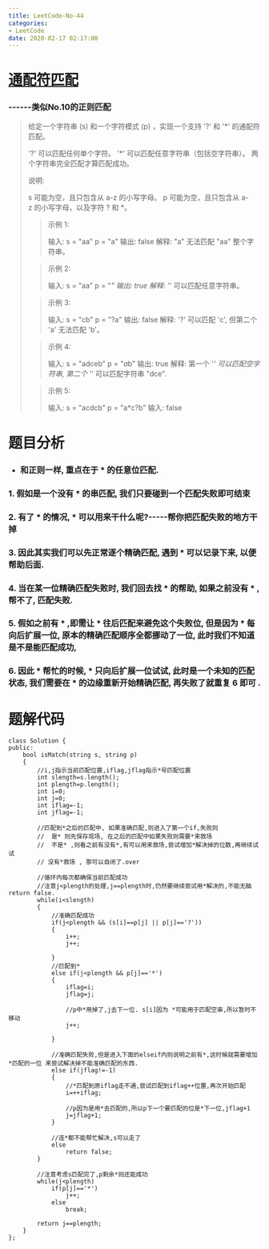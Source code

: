 ```yaml
---
title: LeetCode-No-44
categories:
- LeetCode
date: 2020-02-17 02:17:00
---
```

#  [通配符匹配](https://leetcode-cn.com/problems/wildcard-matching)
###    ------类似No.10的正则匹配
>给定一个字符串 (s) 和一个字符模式 (p) ，实现一个支持 '?' 和 '*' 的通配符匹配。
>
>'?' 可以匹配任何单个字符。
'*' 可以匹配任意字符串（包括空字符串）。
两个字符串完全匹配才算匹配成功。
>
>说明:
>
>s 可能为空，且只包含从 a-z 的小写字母。
>p 可能为空，且只包含从 a-z 的小写字母，以及字符 ? 和 *。
>>示例 1:
>>
>>输入:
s = "aa"
p = "a"
输出: false
解释: "a" 无法匹配 "aa" 整个字符串。
>
>>示例 2:
>>
>>输入:
s = "aa"
p = "*"
输出: true
解释: '*' 可以匹配任意字符串。
>
>>示例 3:
>>
>>输入:
s = "cb"
p = "?a"
输出: false
解释: '?' 可以匹配 'c', 但第二个 'a' 无法匹配 'b'。
>
>>示例 4:
>>
>>输入:
s = "adceb"
p = "*a*b"
输出: true
解释: 第一个 '*' 可以匹配空字符串, 第二个 '*' 可以匹配字符串 "dce".
>
>>示例 5:
>>
>>输入:
s = "acdcb"
p = "a*c?b"
输入: false


#  题目分析
- ###    和正则一样, 重点在于 * 的任意位匹配.
###    1. 假如是一个没有 * 的串匹配, 我们只要碰到一个匹配失败即可结束
###    2. 有了 * 的情况, * 可以用来干什么呢?-----帮你把匹配失败的地方干掉
###    3. 因此其实我们可以先正常逐个精确匹配, 遇到 * 可以记录下来, 以便帮助后面.
###    4. 当在某一位精确匹配失败时, 我们回去找 * 的帮助, 如果之前没有 * , 帮不了, 匹配失败.
###    5. 假如之前有 * ,即需让 * 往后匹配来避免这个失败位, 但是因为 * 每向后扩展一位, 原本的精确匹配顺序全都挪动了一位, 此时我们不知道是不是能匹配成功,
###    6. 因此 * 帮忙的时候, * 只向后扩展一位试试, 此时是一个未知的匹配状态, 我们需要在 * 的边缘重新开始精确匹配, 再失败了就重复 6 即可 .

# 题解代码
```
class Solution {
public:
    bool isMatch(string s, string p) 
    {
        //i,j指示当前匹配位置,iflag,jflag指示*号匹配位置
        int slength=s.length();
        int plength=p.length();
        int i=0;
        int j=0;
        int iflag=-1;
        int jflag=-1;

        //匹配到*之后的匹配中, 如果准确匹配,则进入了第一个if,失败则
        //  是* 则先保存现场, 在之后的匹配中如果失败则需要*来救场
        //  不是* ,则看之前有没有*,有可以用来救场,尝试增加*解决掉的位数,再继续试试
        // 没有*救场 , 那可以自闭了.over

        //循环内每次都确保当前匹配成功
        //注意j<plength的处理,j==plength时,仍然要继续尝试用*解决的,不能无脑return false.
        while(i<slength)
        {   
            //准确匹配成功
            if(j<plength && (s[i]==p[j] || p[j]=='?'))
            {
                i++;
                j++;

            }
            //匹配到*
            else if(j<plength && p[j]=='*')
            {
                iflag=i;
                jflag=j;

                //p中*用掉了,j去下一位. s[i]因为 *可能用于匹配空串,所以暂时不移动
                j++;
                
            }

            //准确匹配失败,但是进入下面的elseif内则说明之前有*,这时候就需要增加*匹配的一位 来尝试解决掉不能准确匹配的东西.
            else if(jflag!=-1)
            {   
                //*匹配到原iflag走不通,尝试匹配到iflag++位置,再次开始匹配
                i=++iflag;

                //p因为是用*去匹配的,所以p下一个要匹配的位是*下一位,jflag+1
                j=jflag+1;
            }

            //连*都不能帮忙解决,s可以走了
            else
                return false;
        }

        //注意考虑s匹配完了,p剩余*则还能成功
        while(j<plength)
            if(p[j]=='*')
                j++;
            else
                break;
        
        return j==plength;
    }
};
```

